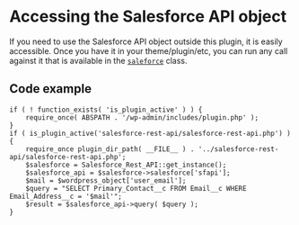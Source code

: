 # Accessing the Salesforce API object

If you need to use the Salesforce API object outside this plugin, it is easily accessible. Once you have it in your theme/plugin/etc, you can run any call against it that is available in the [`saleforce`](../classes/salesforce_pull.php) class.

## Code example

```
if ( ! function_exists( 'is_plugin_active' ) ) {
    require_once( ABSPATH . '/wp-admin/includes/plugin.php' );
}
if ( is_plugin_active('salesforce-rest-api/salesforce-rest-api.php') ) {
    require_once plugin_dir_path( __FILE__ ) . '../salesforce-rest-api/salesforce-rest-api.php';
    $salesforce = Salesforce_Rest_API::get_instance();
    $salesforce_api = $salesforce->salesforce['sfapi'];
    $mail = $wordpress_object['user_email'];
    $query = "SELECT Primary_Contact__c FROM Email__c WHERE Email_Address__c = '$mail'";
    $result = $salesforce_api->query( $query );
}
```

